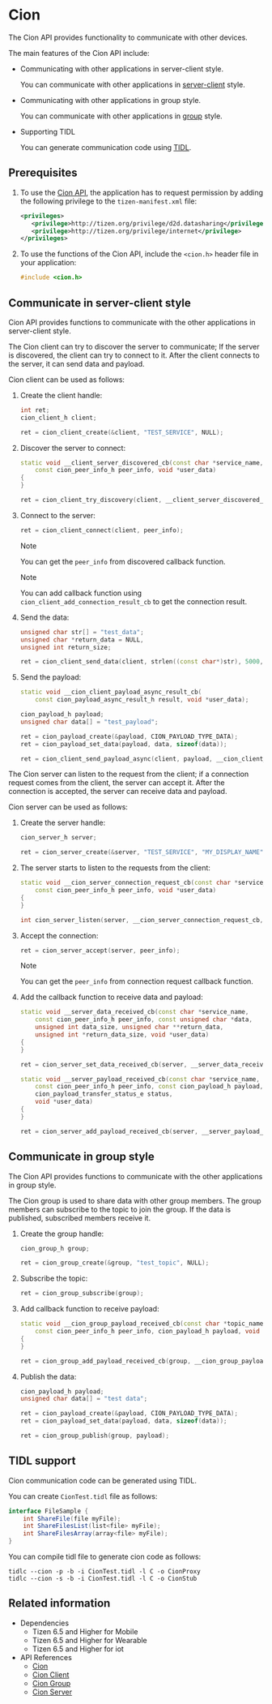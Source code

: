 # Cion

The Cion API provides functionality to communicate with other devices.

The main features of the Cion API include:

- Communicating with other applications in server-client style.

  You can communicate with other applications in [server-client](#server_client) style.

- Communicating with other applications in group style.

  You can communicate with other applications in [group](#group) style.

- Supporting TIDL

  You can generate communication code using [TIDL](#tidl).

## Prerequisites

1.  To use the [Cion API](../../api/common/latest/group__CAPI__CION__MODULE.html), the application has to request permission by adding the following privilege to the `tizen-manifest.xml` file:

    ```xml
    <privileges>
       <privilege>http://tizen.org/privilege/d2d.datasharing</privilege>
       <privilege>http://tizen.org/privilege/internet</privilege>
    </privileges>
    ```

2.  To use the functions of the Cion API, include the `<cion.h>` header file in your application:

    ```cpp
    #include <cion.h>
    ```

<a name="server_client"></a>
## Communicate in server-client style

Cion API provides functions to communicate with the other applications in server-client style.

The Cion client can try to discover the server to communicate; If the server is discovered, the client can try to connect to it.
After the client connects to the server, it can send data and payload.

Cion client can be used as follows:

1. Create the client handle:

    ```cpp
    int ret;
    cion_client_h client;

	ret = cion_client_create(&client, "TEST_SERVICE", NULL);
    ```

2. Discover the server to connect:

    ```cpp
    static void __client_server_discovered_cb(const char *service_name,
		const cion_peer_info_h peer_info, void *user_data)
    {
    }
    ```
    ```cpp
    ret = cion_client_try_discovery(client, __client_server_discovered_cb, NULL);
    ```

3. Connect to the server:

    ```cpp
    ret = cion_client_connect(client, peer_info);
    ```

    > [!NOTE]
    > You can get the `peer_info` from discovered callback function.

    > [!NOTE]
    > You can add callback function using `cion_client_add_connection_result_cb` to get the connection result.

4. Send the data:

    ```cpp
    unsigned char str[] = "test_data";
    unsigned char *return_data = NULL,
    unsigned int return_size;

    ret = cion_client_send_data(client, strlen((const char*)str), 5000, &return_data, &return_size);
    ```
5. Send the payload:

    ```cpp
    static void __cion_client_payload_async_result_cb(
        const cion_payload_async_result_h result, void *user_data);
    ```
    ```cpp
    cion_payload_h payload;
    unsigned char data[] = "test_payload";

    ret = cion_payload_create(&payload, CION_PAYLOAD_TYPE_DATA);
    ret = cion_payload_set_data(payload, data, sizeof(data));

    ret = cion_client_send_payload_async(client, payload, __cion_client_payload_async_result_cb, NULL);
    ```

The Cion server can listen to the request from the client; if a connection request comes from the client, the server can accept it.
After the connection is accepted, the server can receive data and payload.

Cion server can be used as follows:

1. Create the server handle:

    ```cpp
    cion_server_h server;

    ret = cion_server_create(&server, "TEST_SERVICE", "MY_DISPLAY_NAME", NULL);
    ```

2. The server starts to listen to the requests from the client:

    ```cpp
    static void __cion_server_connection_request_cb(const char *service_name,
        const cion_peer_info_h peer_info, void *user_data) 
    {
    }
    ```
    ```cpp
    int cion_server_listen(server, __cion_server_connection_request_cb, void *user_data);
    ```

3. Accept the connection:

    ```cpp
    ret = cion_server_accept(server, peer_info);
    ```

    > [!NOTE]
    > You can get the `peer_info` from connection request callback function.

4. Add the callback function to receive data and payload:

    ```cpp
    static void __server_data_received_cb(const char *service_name,
	    const cion_peer_info_h peer_info, const unsigned char *data,
		unsigned int data_size, unsigned char **return_data,
		unsigned int *return_data_size, void *user_data)
    {
    }
    ```
    ```cpp
    ret = cion_server_set_data_received_cb(server, __server_data_received_cb, NULL);
    ```

    ```cpp
    static void __server_payload_received_cb(const char *service_name,
		const cion_peer_info_h peer_info, const cion_payload_h payload,
		cion_payload_transfer_status_e status,
		void *user_data)
    {
    }
    ```
    ```cpp
    ret = cion_server_add_payload_received_cb(server, __server_payload_received_cb, NULL);
    ```

<a name="group"></a>
## Communicate in group style

The Cion API provides functions to communicate with the other applications in group style.

The Cion group is used to share data with other group members. The group members can subscribe to the topic to join the group.
If the data is published, subscribed members receive it.

1. Create the group handle:

    ```cpp
    cion_group_h group;

	ret = cion_group_create(&group, "test_topic", NULL);
    ```

2. Subscribe the topic:

    ```cpp
    ret = cion_group_subscribe(group);
    ```

3. Add callback function to receive payload:

    ```cpp
    static void __cion_group_payload_received_cb(const char *topic_name,
        const cion_peer_info_h peer_info, cion_payload_h payload, void *user_data)
    {
    }
    ```
    ```cpp
    ret = cion_group_add_payload_received_cb(group, __cion_group_payload_received_cb, NULL);
    ```

4. Publish the data:

    ```cpp
   	cion_payload_h payload;
	unsigned char data[] = "test data";

    ret = cion_payload_create(&payload, CION_PAYLOAD_TYPE_DATA);
    ret = cion_payload_set_data(payload, data, sizeof(data));

    ret = cion_group_publish(group, payload);
    ```


<a name="tidl"></a>
## TIDL support

Cion communication code can be generated using TIDL.

You can create `CionTest.tidl` file as follows:
```csharp
interface FileSample {
    int ShareFile(file myFile);
    int ShareFilesList(list<file> myFile);
    int ShareFilesArray(array<file> myFile);
}
```

You can compile tidl file to generate cion code as follows:
```
tidlc --cion -p -b -i CionTest.tidl -l C -o CionProxy
tidlc --cion -s -b -i CionTest.tidl -l C -o CionStub
```


## Related information
- Dependencies
  - Tizen 6.5 and Higher for Mobile
  - Tizen 6.5 and Higher for Wearable
  - Tizen 6.5 and Higher for iot
- API References
  - [Cion](../../api/common/latest/group__CAPI__CION__MODULE.html)
  - [Cion Client](../../api/common/latest/group__CAPI__CION__CLIENT__MODULE.html)
  - [Cion Group](../../api/common/latest/group__CAPI__CION__GROUP__MODULE.html)
  - [Cion Server](../../api/common/latest/group__CAPI__CION__SERVER__MODULE.html)
